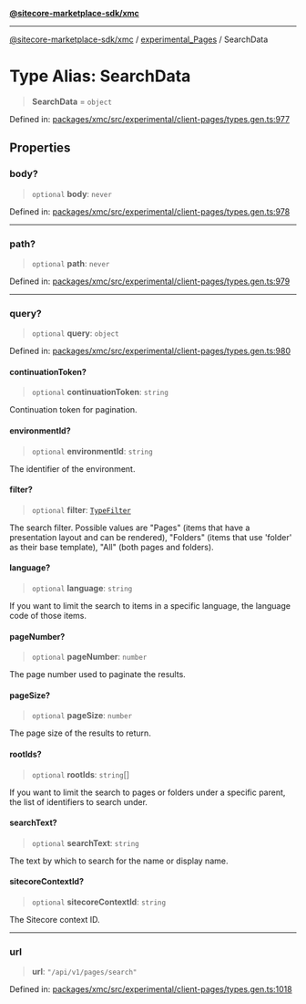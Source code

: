 [**@sitecore-marketplace-sdk/xmc**](../../../../README.md)

***

[@sitecore-marketplace-sdk/xmc](../../../../README.md) / [experimental\_Pages](../README.md) / SearchData

# Type Alias: SearchData

> **SearchData** = `object`

Defined in: [packages/xmc/src/experimental/client-pages/types.gen.ts:977](https://github.com/Sitecore/marketplace-sdk/blob/main/packages/xmc/src/experimental/client-pages/types.gen.ts#L977)

## Properties

### body?

> `optional` **body**: `never`

Defined in: [packages/xmc/src/experimental/client-pages/types.gen.ts:978](https://github.com/Sitecore/marketplace-sdk/blob/main/packages/xmc/src/experimental/client-pages/types.gen.ts#L978)

***

### path?

> `optional` **path**: `never`

Defined in: [packages/xmc/src/experimental/client-pages/types.gen.ts:979](https://github.com/Sitecore/marketplace-sdk/blob/main/packages/xmc/src/experimental/client-pages/types.gen.ts#L979)

***

### query?

> `optional` **query**: `object`

Defined in: [packages/xmc/src/experimental/client-pages/types.gen.ts:980](https://github.com/Sitecore/marketplace-sdk/blob/main/packages/xmc/src/experimental/client-pages/types.gen.ts#L980)

#### continuationToken?

> `optional` **continuationToken**: `string`

Continuation token for pagination.

#### environmentId?

> `optional` **environmentId**: `string`

The identifier of the environment.

#### filter?

> `optional` **filter**: [`TypeFilter`](TypeFilter.md)

The search filter. Possible values are "Pages" (items that have a presentation layout and can be rendered), "Folders" (items that use 'folder' as their base template), "All" (both pages and folders).

#### language?

> `optional` **language**: `string`

If you want to limit the search to items in a specific language, the language code of those items.

#### pageNumber?

> `optional` **pageNumber**: `number`

The page number used to paginate the results.

#### pageSize?

> `optional` **pageSize**: `number`

The page size of the results to return.

#### rootIds?

> `optional` **rootIds**: `string`[]

If you want to limit the search to pages or folders under a specific parent, the list of identifiers to search under.

#### searchText?

> `optional` **searchText**: `string`

The text by which to search for the name or display name.

#### sitecoreContextId?

> `optional` **sitecoreContextId**: `string`

The Sitecore context ID.

***

### url

> **url**: `"/api/v1/pages/search"`

Defined in: [packages/xmc/src/experimental/client-pages/types.gen.ts:1018](https://github.com/Sitecore/marketplace-sdk/blob/main/packages/xmc/src/experimental/client-pages/types.gen.ts#L1018)
